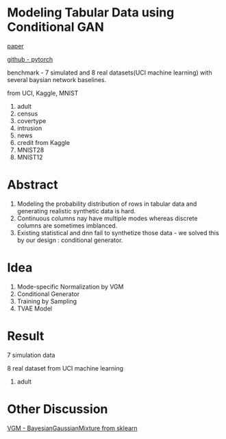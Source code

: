 # Modeling Tabular Data using Conditional GAN

[paper](https://arxiv.org/pdf/1907.00503.pdf)

[github - pytorch](https://github.com/sdv-dev/CTGAN)

benchmark - 7 simulated and 8 real datasets(UCI machine learning) with several baysian network baselines.

from UCI, Kaggle, MNIST

1. adult
2. census
3. covertype
4. intrusion 
5. news
6. credit from Kaggle
7. MNIST28
8. MNIST12

# Abstract

1. Modeling the probability distribution of rows in tabular data and generating realistic synthetic data is hard.
2. Continuous columns nay have multiple modes whereas discrete columns are sometimes imblanced.
3. Existing statistical and dnn fail to synthetize those data - we solved this by our design : conditional generator.

# Idea

1. Mode-specific Normalization by VGM
2. Conditional Generator 
3. Training by Sampling
4. TVAE Model

# Result

7 simulation data

8 real dataset from UCI machine learning

1. adult

# Other Discussion

[VGM - BayesianGaussianMixture from sklearn](https://scikit-learn.org/stable/modules/generated/sklearn.mixture.BayesianGaussianMixture.html)
